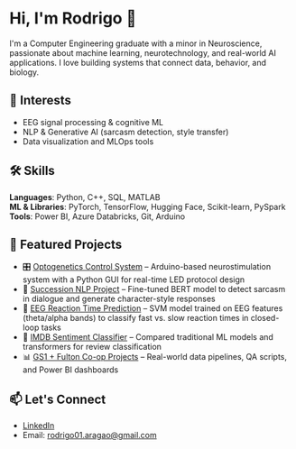 # Hi, I'm Rodrigo 👋

I'm a Computer Engineering graduate with a minor in Neuroscience, passionate about machine learning, neurotechnology, and real-world AI applications. I love building systems that connect data, behavior, and biology.

## 🧠 Interests
- EEG signal processing & cognitive ML
- NLP & Generative AI (sarcasm detection, style transfer)
- Data visualization and MLOps tools

## 🛠️ Skills
**Languages**: Python, C++, SQL, MATLAB  
**ML & Libraries**: PyTorch, TensorFlow, Hugging Face, Scikit-learn, PySpark  
**Tools**: Power BI, Azure Databricks, Git, Arduino  

## 🚀 Featured Projects
- 🎛️ [Optogenetics Control System](https://github.com/rod31/optogenetics-gui) – Arduino-based neurostimulation system with a Python GUI for real-time LED protocol design  
- 💬 [Succession NLP Project](https://github.com/rod31/succession-nlp) – Fine-tuned BERT model to detect sarcasm in dialogue and generate character-style responses  
- 🧠 [EEG Reaction Time Prediction](https://github.com/rod31/eeg-reaction-time) – SVM model trained on EEG features (theta/alpha bands) to classify fast vs. slow reaction times in closed-loop tasks  
- 🎥 [IMDB Sentiment Classifier](#) – Compared traditional ML models and transformers for review classification  
- 📊 [GS1 + Fulton Co-op Projects](#) – Real-world data pipelines, QA scripts, and Power BI dashboards

## 📫 Let's Connect
- [LinkedIn](https://www.linkedin.com/in/rb-aragao)  
- Email: rodrigo01.aragao@gmail.com  

<!---
rod31/rod31 is a ✨ special ✨ repository because its `README.md` (this file) appears on your GitHub profile.
You can click the Preview link to take a look at your changes.
--->
